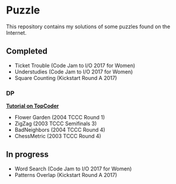 # Puzzle

This repository contains my solutions of some puzzles found on the Internet.

## Completed

- Ticket Trouble (Code Jam to I/O 2017 for Women)
- Understudies (Code Jam to I/O 2017 for Women)
- Square Counting (Kickstart Round A 2017)

### DP
[**Tutorial on TopCoder**](https://www.topcoder.com/community/data-science/data-science-tutorials/dynamic-programming-from-novice-to-advanced/)
- Flower Garden (2004 TCCC Round 1)
- ZigZag (2003 TCCC Semifinals 3)
- BadNeighbors (2004 TCCC Round 4)
- ChessMetric (2003 TCCC Round 4)

## In progress

- Word Search (Code Jam to I/O 2017 for Women)
- Patterns Overlap (Kickstart Round A 2017)
